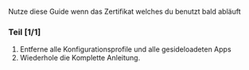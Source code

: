 Nutze diese Guide wenn das Zertifikat welches du benutzt bald abläuft

### Teil [1/1] 
1. Entferne alle Konfigurationsprofile und alle gesideloadeten Apps
2. Wiederhole die Komplette Anleitung.